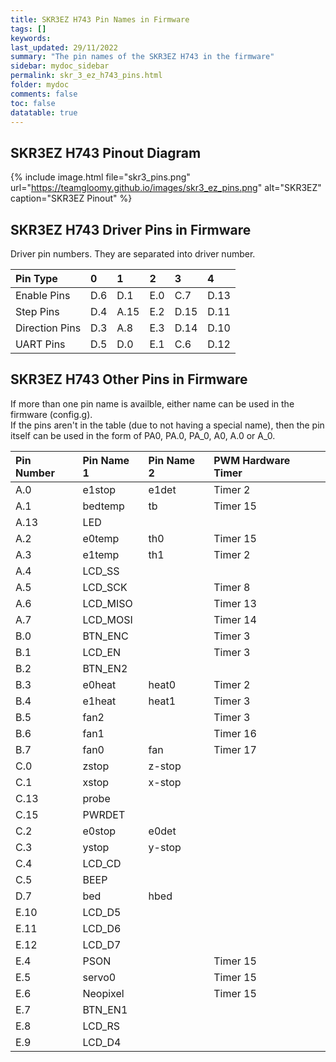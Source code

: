 ```yaml
---
title: SKR3EZ H743 Pin Names in Firmware
tags: []
keywords: 
last_updated: 29/11/2022
summary: "The pin names of the SKR3EZ H743 in the firmware"
sidebar: mydoc_sidebar
permalink: skr_3_ez_h743_pins.html
folder: mydoc
comments: false
toc: false
datatable: true
---
```


## SKR3EZ H743 Pinout Diagram

{% include image.html file="skr3_pins.png" url="https://teamgloomy.github.io/images/skr3_ez_pins.png" alt="SKR3EZ" caption="SKR3EZ Pinout" %}

## SKR3EZ H743 Driver Pins in Firmware

Driver pin numbers. They are separated into driver number.

<div class="datatable-begin"></div>

|Pin Type|0|1|2|3|4|
| :------------- |:-------------|:-------------|:-------------|:-------------|:-------------|
|Enable Pins|D.6|D.1|E.0|C.7|D.13|
|Step Pins|D.4|A.15|E.2|D.15|D.11|
|Direction Pins|D.3|A.8|E.3|D.14|D.10|
|UART Pins|D.5|D.0|E.1|C.6|D.12|

<div class="datatable-end"></div>

## SKR3EZ H743 Other Pins in Firmware 

If more than one pin name is availble, either name can be used in the firmware (config.g).  
If the pins aren't in the table (due to not having a special name), then the pin itself can be used in the form of PA0, PA.0, PA_0, A0, A.0 or A_0.  

<div class="datatable-begin"></div>

|Pin Number|Pin Name 1|Pin Name 2|PWM Hardware Timer|
| :------------- |:-------------|:-------------|:-------------|
|A.0|e1stop|e1det|Timer 2|
|A.1|bedtemp|tb|Timer 15|
|A.13|LED|||
|A.2|e0temp|th0|Timer 15|
|A.3|e1temp|th1|Timer 2|
|A.4|LCD_SS|||
|A.5|LCD_SCK||Timer 8|
|A.6|LCD_MISO||Timer 13|
|A.7|LCD_MOSI||Timer 14|
|B.0|BTN_ENC||Timer 3|
|B.1|LCD_EN||Timer 3|
|B.2|BTN_EN2|||
|B.3|e0heat|heat0|Timer 2|
|B.4|e1heat|heat1|Timer 3|
|B.5|fan2||Timer 3|
|B.6|fan1||Timer 16|
|B.7|fan0|fan|Timer 17|
|C.0|zstop|z-stop||
|C.1|xstop|x-stop||
|C.13|probe|||
|C.15|PWRDET|||
|C.2|e0stop|e0det||
|C.3|ystop|y-stop||
|C.4|LCD_CD|||
|C.5|BEEP|||
|D.7|bed|hbed||
|E.10|LCD_D5|||
|E.11|LCD_D6|||
|E.12|LCD_D7|||
|E.4|PSON||Timer 15|
|E.5|servo0||Timer 15|
|E.6|Neopixel||Timer 15|
|E.7|BTN_EN1|||
|E.8|LCD_RS|||
|E.9|LCD_D4|||

<div class="datatable-end"></div>